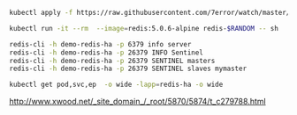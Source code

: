 ```bash
kubectl apply -f https://raw.githubusercontent.com/7error/watch/master/redis-sentinel-ha.yaml

kubectl run -it --rm  --image=redis:5.0.6-alpine redis-$RANDOM -- sh

redis-cli -h demo-redis-ha -p 6379 info server
redis-cli -h demo-redis-ha -p 26379 INFO Sentinel
redis-cli -h demo-redis-ha -p 26379 SENTINEL masters
redis-cli -h demo-redis-ha -p 26379 SENTINEL slaves mymaster

kubectl get pod,svc,ep  -o wide -lapp=redis-ha -o wide
```

http://www.xwood.net/_site_domain_/_root/5870/5874/t_c279788.html
